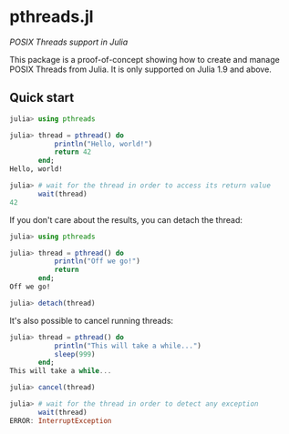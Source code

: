 # pthreads.jl

*POSIX Threads support in Julia*

This package is a proof-of-concept showing how to create and manage POSIX Threads from
Julia. It is only supported on Julia 1.9 and above.

## Quick start

```julia
julia> using pthreads

julia> thread = pthread() do
           println("Hello, world!")
           return 42
       end;
Hello, world!

julia> # wait for the thread in order to access its return value
       wait(thread)
42
```

If you don't care about the results, you can detach the thread:

```julia
julia> using pthreads

julia> thread = pthread() do
           println("Off we go!")
           return
       end;
Off we go!

julia> detach(thread)
```

It's also possible to cancel running threads:

```julia
julia> thread = pthread() do
           println("This will take a while...")
           sleep(999)
       end;
This will take a while...

julia> cancel(thread)

julia> # wait for the thread in order to detect any exception
       wait(thread)
ERROR: InterruptException
```
